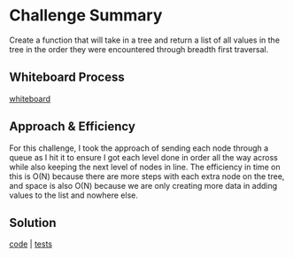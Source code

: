 # Challenge Summary

Create a function that will take in a tree and return a list of all values in the tree in the order they were
encountered through breadth first traversal.

## Whiteboard Process

[whiteboard](./tree-breadth-first.jpg)

## Approach & Efficiency

For this challenge, I took the approach of sending each node through a queue as I hit it to ensure I got each level done
in order all the way across while also keeping the next level of nodes in line. The efficiency in time on this is O(N)
because there are more steps with each extra node on the tree, and space is also O(N) because we are only creating more
data in adding values to the list and nowhere else.

## Solution

[code](../../code_challenges/tree_breadth_first.py) |
[tests](../../tests/code_challenges/test_tree_breadth_first.py)
